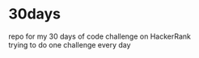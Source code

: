 # 30days
repo for my 30 days of code challenge on HackerRank<br/>
trying to do one challenge every day